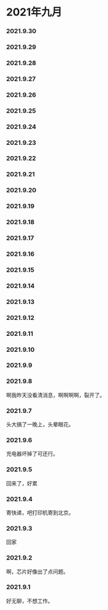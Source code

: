 # 2021年九月

### 2021.9.30
### 2021.9.29
### 2021.9.28
### 2021.9.27
### 2021.9.26
### 2021.9.25
### 2021.9.24
### 2021.9.23
### 2021.9.22
### 2021.9.21
### 2021.9.20
### 2021.9.19
### 2021.9.18
### 2021.9.17
### 2021.9.16
### 2021.9.15
### 2021.9.14
### 2021.9.13
### 2021.9.12
### 2021.9.11
### 2021.9.10
### 2021.9.9
### 2021.9.8
啊我昨天没看清消息，啊啊啊啊，裂开了。
### 2021.9.7
头大搞了一晚上，头晕眼花。
### 2021.9.6
充电器坏掉了可还行。
### 2021.9.5
回来了，好累
### 2021.9.4
寄快递，吧打印机寄到北京。
### 2021.9.3
回家
### 2021.9.2
啊，芯片好像出了点问题。
### 2021.9.1
好无聊，不想工作。
